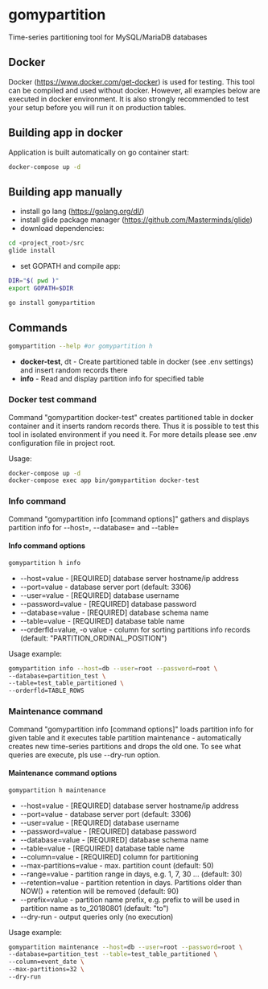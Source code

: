 # gomypartition
Time-series partitioning tool for MySQL/MariaDB databases

## Docker
Docker (https://www.docker.com/get-docker) is used for testing. 
This tool can be compiled and used without docker. However, all examples below are executed in docker environment.
It is also strongly recommended to test your setup before you will run it on production tables.

## Building app in docker
Application is built automatically on go container start:
```bash
docker-compose up -d
```

## Building app manually
* install go lang (https://golang.org/dl/)
* install glide package manager (https://github.com/Masterminds/glide)
* download dependencies:
```bash
cd <project_root>/src
glide install
```
* set GOPATH and compile app:
```bash
DIR="$( pwd )"
export GOPATH=$DIR

go install gomypartition
```

## Commands
```bash
gomypartition --help #or gomypartition h
```
* **docker-test**, dt  - Create partitioned table in docker (see .env settings) and insert random records there
* **info**             - Read and display partition info for specified table
   
### Docker test command
Command "gomypartition docker-test" creates partitioned table in docker container and it inserts random records there.
Thus it is possible to test this tool in isolated environment if you need it. For more details please see .env configuration file 
in project root.

Usage:
```bash
docker-compose up -d
docker-compose exec app bin/gomypartition docker-test
```

### Info command
Command "gomypartition info [command options]" gathers and displays partition info for --host=<host>, --database=<database>
and --table=<table>

#### Info command options
```bash
gomypartition h info
```
 * --host=value                 - [REQUIRED] database server hostname/ip address
 * --port=value                 - database server port (default: 3306)
 * --user=value                 - [REQUIRED] database username
 * --password=value             - [REQUIRED] database password
 * --database=value             - [REQUIRED] database schema name
 * --table=value                - [REQUIRED] database table name
 * --orderfld=value, -o value   - column for sorting partitions info records (default: "PARTITION_ORDINAL_POSITION")

Usage example:
```bash
gomypartition info --host=db --user=root --password=root \
--database=partition_test \
--table=test_table_partitioned \
--orderfld=TABLE_ROWS
```  

### Maintenance command
Command "gomypartition info [command options]" loads partition info for given table 
and it executes table partition maintenance - automatically creates new time-series partitions 
and drops the old one. To see what queries are execute, pls use --dry-run option.

#### Maintenance command options
```bash
gomypartition h maintenance
``` 
 * --host=value                 - [REQUIRED] database server hostname/ip address
 * --port=value                 - database server port (default: 3306)
 * --user=value                 - [REQUIRED] database username
 * --password=value             - [REQUIRED] database password
 * --database=value             - [REQUIRED] database schema name
 * --table=value                - [REQUIRED] database table name
 * --column=value               - [REQUIRED] column for partitioning
 * --max-partitions=value       - max. partition count (default: 50)
 * --range=value                - partition range in days, e.g. 1, 7, 30 ... (default: 30)
 * --retention=value            - partition retention in days. Partitions older than NOW() + retention will be removed (default: 90)
 * --prefix=value               - partition name prefix, e.g. prefix to will be used in partition name as to_20180801 (default: "to")
 * --dry-run                    - output queries only (no execution)

Usage example:
```bash
gomypartition maintenance --host=db --user=root --password=root \
--database=partition_test --table=test_table_partitioned \
--column=event_date \
--max-partitions=32 \
--dry-run
```  
